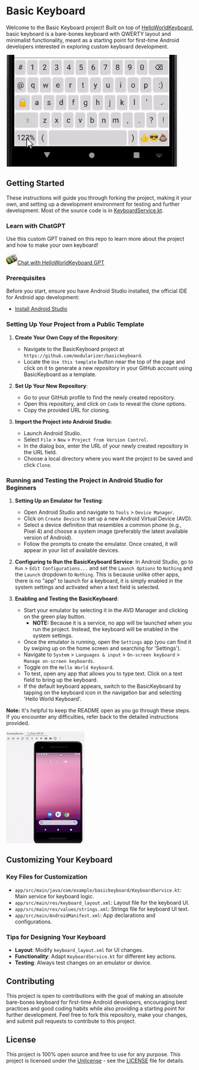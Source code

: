 # Basic Keyboard

Welcome to the Basic Keyboard project!
Built on top of [HelloWorldKeyboard](https://github.com/modularizer/helloworldkeyboard), basic keyboard
is a bare-bones keyboard with QWERTY layout and minimalist functionality, meant as a starting point for
first-time Android developers interested in exploring custom keyboard development.

<img src="./images/basic.gif" height="300"/>

## Getting Started

These instructions will guide you through forking the project, making it your own, and setting up a development environment for testing and further development.
Most of the source code is in [KeyboardService.kt](./app/src/main/java/com/example/basickeyboard/KeyboardService.kt).

### Learn with ChatGPT
Use this custom GPT trained on this repo to learn more about the project and how to make your own keyboard!

<a href="https://chat.openai.com/g/g-i1y7EpBXV-helloworldkeyboard">
    <img src="./images/logo.png" style="height:30px">Chat with HelloWorldKeyboard GPT
</a>

### Prerequisites

Before you start, ensure you have Android Studio installed, the official IDE for Android app development:

- [Install Android Studio](https://developer.android.com/studio/install)

### Setting Up Your Project from a Public Template

1. **Create Your Own Copy of the Repository**:
    - Navigate to the BasicKeyboard project at `https://github.com/modularizer/basickeyboard`.
    - Locate the `Use this template` button near the top of the page and click on it to generate a new repository in your GitHub account using BasicKeyboard as a template.

2. **Set Up Your New Repository**:
    - Go to your GitHub profile to find the newly created repository.
    - Open this repository, and click on `Code` to reveal the clone options.
    - Copy the provided URL for cloning.

3. **Import the Project into Android Studio**:
    - Launch Android Studio.
    - Select `File` > `New` > `Project from Version Control`.
    - In the dialog box, enter the URL of your newly created repository in the URL field.
    - Choose a local directory where you want the project to be saved and click `Clone`.

### Running and Testing the Project in Android Studio for Beginners

1. **Setting Up an Emulator for Testing**:
   - Open Android Studio and navigate to `Tools` > `Device Manager`.
   - Click on `Create Device` to set up a new Android Virtual Device (AVD).
   - Select a device definition that resembles a common phone (e.g., Pixel 4) and choose a system image (preferably the latest available version of Android).
   - Follow the prompts to create the emulator. Once created, it will appear in your list of available devices.

2. **Configuring to Run the BasicKeyboard Service**:
In Android Studio, go to `Run` > `Edit Configurations...` and set the `Launch Options` to `Nothing` and the `Launch` dropdown to `Nothing`. 
This is because unlike other apps, there is no "app" to launch for a keyboard, it is simply enabled in the system settings and activated when a text field is selected.

3. **Enabling and Testing the BasicKeyboard**:
   - Start your emulator by selecting it in the AVD Manager and clicking on the green play button.
     - **NOTE:** Because it is a service, no app will be launched when you run the project. Instead, the keyboard will be enabled in the system settings.
   - Once the emulator is running, open the `Settings` app (you can find it by swiping up on the home screen and searching for 'Settings').
   - Navigate to `System` > `Languages & input` > `On-screen keyboard` > `Manage on-screen keyboards`.
   - Toggle on the `Hello World Keyboard`.
   - To test, open any app that allows you to type text. Click on a text field to bring up the keyboard.
   - If the default keyboard appears, switch to the BasicKeyboard by tapping on the keyboard icon in the navigation bar and selecting 'Hello World Keyboard'.

**Note:** It's helpful to keep the README open as you go through these steps. If you encounter any difficulties, refer back to the detailed instructions provided.

<img src="./images/setup.gif" height="300"/>

## Customizing Your Keyboard
### Key Files for Customization
- `app/src/main/java/com/example/basickeyboard/KeyboardService.kt`: Main service for keyboard logic.
- `app/src/main/res/keyboard_layout.xml`: Layout file for the keyboard UI.
- `app/src/main/res/values/strings.xml`: Strings file for keyboard UI text.
- `app/src/main/AndroidManifest.xml`: App declarations and configurations.

### Tips for Designing Your Keyboard
- **Layout**: Modify `keyboard_layout.xml` for UI changes.
- **Functionality**: Adapt `KeyboardService.kt` for different key actions.
- **Testing**: Always test changes on an emulator or device.

## Contributing

This project is open to contributions with the goal of making an absolute bare-bones keyboard for first-time Android developers,
encouraging best practices and good coding habits while also providing a starting point for further development.
Feel free to fork this repository, make your changes, and submit pull requests to contribute to this project.

## License

This project is 100% open source and free to use for any purpose.
This project is licensed under the [Unlicense](https://unlicense.org) - see the [LICENSE](LICENSE) file for details.

